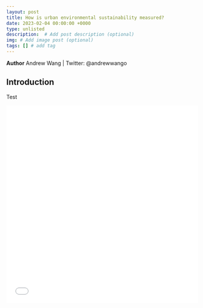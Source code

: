 ```yaml
---
layout: post
title: How is urban environmental sustainability measured?
date: 2023-02-04 00:00:00 +0000
type: unlisted
description:  # Add post description (optional)
img: # Add image post (optional)
tags: [] # add tag
---
```


**Author** Andrew Wang | Twitter: @andrewwango

## Introduction

Test

<iframe
  src="{{site.baseurl}}/assets/html/green_cities.html"
  style="width:100%; height:520px; border:0"
></iframe>



 


